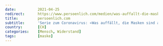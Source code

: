 ```yaml
---
date:          2021-04-25
redirect:      https://www.persoenlich.com/medien/was-auffallt-die-masken-sind-auf-dem-ruckzug
title:         persoenlich.com
subtitle:      'Serie zum Coronavirus: «Was auffällt, die Masken sind auf dem Rückzug»'
country:       [CH]
categories:    [Mensch, Widerstand]
tags:          [maske]
---
```

